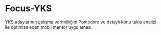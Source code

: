 # Focus-YKS
YKS adaylarının çalışma verimliliğini Pomodoro ve detaylı konu takip analizi ile optimize eden mobil mentör uygulaması.
